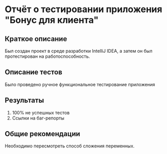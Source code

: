 # Отчёт о тестировании приложения "Бонус для клиента"

## Краткое описание

Был создан проект в среде разработки IntelliJ IDEA, а затем он был протестирован на работоспособность.

## Описание тестов

Было проведено ручное функциональное тестирование приложения

## Результаты

1. 100% не успешных тестов
2. Ссылки на баг-репорты

## Общие рекомендации

Необходимо пересмотреть способ сложения переменных.

